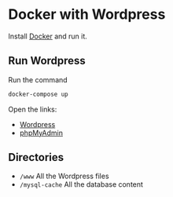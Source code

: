 # Docker with Wordpress

Install [Docker](https://docs.docker.com/install/) and run it.


## Run Wordpress

Run the command

```bash
docker-compose up
```

Open the links:
- [Wordpress](http://localhost:8080/)
- [phpMyAdmin](http://localhost:8081/)


## Directories

- `/www` All the Wordpress files
- `/mysql-cache` All the database content
